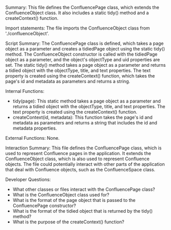 Summary:
This file defines the ConfluencePage class, which extends the ConfluenceObject class. It also includes a static tidy() method and a createContext() function.

Import statements:
The file imports the ConfluenceObject class from './confluenceObject'.

Script Summary:
The ConfluencePage class is defined, which takes a page object as a parameter and creates a tidiedPage object using the static tidy() method. The ConfluenceObject constructor is called with the tidiedPage object as a parameter, and the object's objectType and uid properties are set. The static tidy() method takes a page object as a parameter and returns a tidied object with the objectType, title, and text properties. The text property is created using the createContext() function, which takes the page's id and metadata as parameters and returns a string.

Internal Functions:
- tidy(page): This static method takes a page object as a parameter and returns a tidied object with the objectType, title, and text properties. The text property is created using the createContext() function.
- createContext(id, metadata): This function takes the page's id and metadata as parameters and returns a string that includes the id and metadata properties.

External Functions:
None.

Interaction Summary:
This file defines the ConfluencePage class, which is used to represent Confluence pages in the application. It extends the ConfluenceObject class, which is also used to represent Confluence objects. The file could potentially interact with other parts of the application that deal with Confluence objects, such as the ConfluenceSpace class.

Developer Questions:
- What other classes or files interact with the ConfluencePage class?
- What is the ConfluenceObject class used for?
- What is the format of the page object that is passed to the ConfluencePage constructor?
- What is the format of the tidied object that is returned by the tidy() method?
- What is the purpose of the createContext() function?